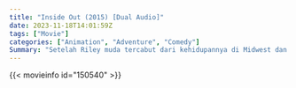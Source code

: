```yaml
---
title: "Inside Out (2015) [Dual Audio]"
date: 2023-11-18T14:01:59Z
tags: ["Movie"]
categories: ["Animation", "Adventure", "Comedy"]
Summary: "Setelah Riley muda tercabut dari kehidupannya di Midwest dan pindah ke San Francisco, emosinya - Kegembiraan, Ketakutan, Kemarahan, Jijik, dan Kesedihan - bertentangan dengan cara terbaik untuk menavigasi kota, rumah, dan sekolah baru."
---
```


<mux-player stream-type="on-demand"
src="https://kp3d-my.sharepoint.com/personal/ryoo_kp3d_onmicrosoft_com/_layouts/15/download.aspx?share=EQkVBFXdamRMhvGgl9uN6NsBP8dR4v1pjHaPpY2x6iBUyg" prefer-playback="mse" controls>

</mux-player>


{{< movieinfo id="150540" >}}

<script src="https://cdn.jsdelivr.net/npm/@mux/mux-player"></script>

 <script type="application/ld+json ">
{
"@context": "https://schema.org/",
"@type": "VideoObject",
"name": "Inside Out (2015)",
"contentUrl": "https://stream.mux.com/01nSZtutiWUGqat1q1AToz7VN7hYUceXOzu83018CHMwo.m3u8",
"thumbnailUrl": "https://www.themoviedb.org/t/p/original/9dSyguWPrYKqRGPKlF955M5kKGN.jpg?width=314&fit_mode=preserve&time=25",
"uploadDate": "2023-11-18T14:01:59Z",
}

</script>